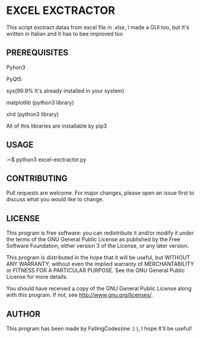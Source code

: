 # EXCEL EXCTRACTOR
This script exctract datas from excel file in .xlsx, I made a GUI too, but It's written in Italian and It has to bee improved too

## PREREQUISITES
 Pyhon3

 PyQt5
  
 sys(99.9% It's already installed in your system)
  
 matplotlib (python3 library)
  
 xlrd (python3 library)
  
  
 All of this libraries are installable by pip3
 
 ## USAGE
 :~$ python3 excel-exctractor.py
 
 ## CONTRIBUTING
 Pull requests are welcome. For major changes, please open an issue first to discuss what you would like to change.

 ## LICENSE
 
   This program is free software: you can redistribute it and/or modify
   it under the terms of the GNU General Public License as published by
   the Free Software Foundation, either version 3 of the License, or
   any later version.
   
   This program is distributed in the hope that it will be useful,
   but WITHOUT ANY WARRANTY; without even the implied warranty of
   MERCHANTABILITY or FITNESS FOR A PARTICULAR PURPOSE.  See the
   GNU General Public License for more details.

   You should have received a copy of the GNU General Public License
   along with this program.  If not, see <http://www.gnu.org/licenses/>.

 ## AUTHOR
   This program has been made by FallingCodes(me :) ), I hope It'll be useful!
